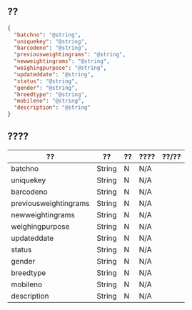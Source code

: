 ## ??
```json
{
  "batchno": "@string",
  "uniquekey": "@string",
  "barcodeno": "@string",
  "previousweightingrams": "@string",
  "newweightingrams": "@string",
  "weighingpurpose": "@string",
  "updateddate": "@string",
  "status": "@string",
  "gender": "@string",
  "breedtype": "@string",
  "mobileno": "@string",
  "description": "@string"
}
```
## ????
??|??|??|????|??/??
---|---|---|---|---
batchno|String|N|N/A|
uniquekey|String|N|N/A|
barcodeno|String|N|N/A|
previousweightingrams|String|N|N/A|
newweightingrams|String|N|N/A|
weighingpurpose|String|N|N/A|
updateddate|String|N|N/A|
status|String|N|N/A|
gender|String|N|N/A|
breedtype|String|N|N/A|
mobileno|String|N|N/A|
description|String|N|N/A|
